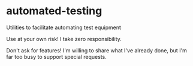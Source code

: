 # automated-testing
Utilities to facilitate automating test equipment

Use at your own risk! I take zero responsibility.  

Don't ask for features! I'm willing to share what I've already done, but I'm far too busy to support special requests.
